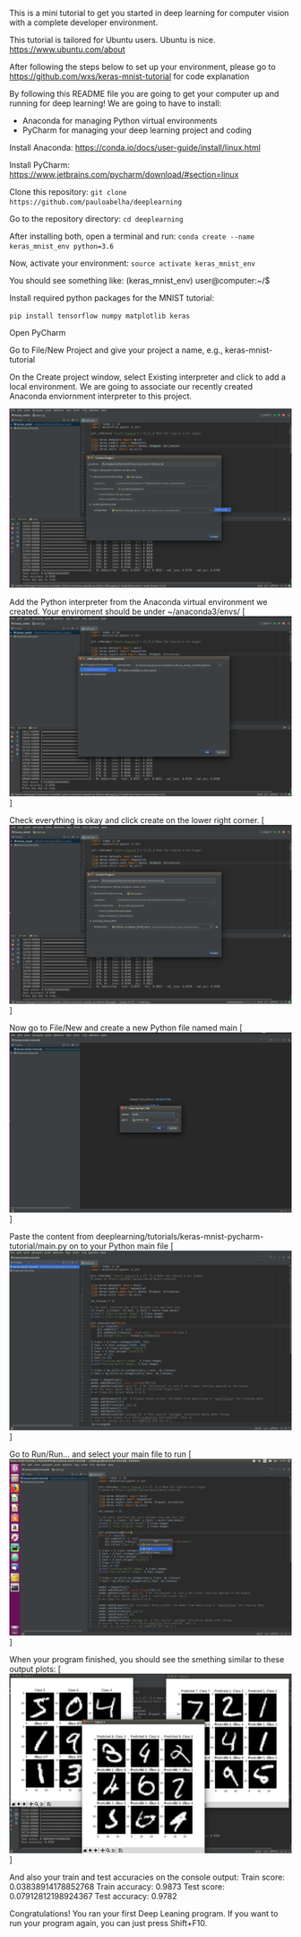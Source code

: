 
This is a mini tutorial to get you started in deep learning for computer vision with a complete developer environment. 

This tutorial is tailored for Ubuntu users. Ubuntu is nice. https://www.ubuntu.com/about

After following the steps below to set up your environment, please go to https://github.com/wxs/keras-mnist-tutorial for code explanation

By following this README file you are going to get your computer up and running for deep learning!
We are going to have to install:
+ Anaconda for managing Python virtual environments
+ PyCharm for managing your deep learning project and coding

Install Anaconda: https://conda.io/docs/user-guide/install/linux.html

Install PyCharm: https://www.jetbrains.com/pycharm/download/#section=linux

Clone this repository: ``git clone https://github.com/pauloabelha/deeplearning``

Go to the repository directory: ``cd deeplearning``

After installing both, open a terminal and run: ``conda create --name keras_mnist_env python=3.6``

Now, activate your environment: ``source activate keras_mnist_env``

You should see something like: (keras_mnist_env) user@computer:~/$

Install required python packages for the MNIST tutorial:

``pip install tensorflow numpy matplotlib keras``

Open PyCharm

Go to File/New Project and give your project a name, e.g., keras-mnist-tutorial

On the Create project window, select Existing interpreter and click to add a local environment. We are going to associate our recently created Anaconda enviornment interpreter to this project.

![Step 1](https://github.com/pauloabelha/deeplearning/blob/master/tutorials/keras-mnist-pycharm-tutorial/images/keras-mnist-tutorial-pycharm1.png?raw=true)

Add the Python interpreter from the Anaconda virtual environment we created. Your enviroment should be under ~/anaconda3/envs/
[![Step 2](https://github.com/pauloabelha/deeplearning/blob/master/tutorials/keras-mnist-pycharm-tutorial/images/keras-mnist-tutorial-pycharm2.png?raw=true)]

Check everything is okay and click create on the lower right corner.
[![Step 3](https://github.com/pauloabelha/deeplearning/blob/master/tutorials/keras-mnist-pycharm-tutorial/images/keras-mnist-tutorial-pycharm3.png?raw=true)]

Now go to File/New and create a new Python file named main
[![Step 4](https://github.com/pauloabelha/deeplearning/blob/master/tutorials/keras-mnist-pycharm-tutorial/images/keras-mnist-tutorial-pycharm4.png?raw=true)]

Paste the content from deeplearning/tutorials/keras-mnist-pycharm-tutorial/main.py on to your Python main file
[![Step 5](https://github.com/pauloabelha/deeplearning/blob/master/tutorials/keras-mnist-pycharm-tutorial/images/keras-mnist-tutorial-pycharm5.png?raw=true)]

Go to Run/Run... and select your main file to run
[![Step 6](https://github.com/pauloabelha/deeplearning/blob/master/tutorials/keras-mnist-pycharm-tutorial/images/keras-mnist-tutorial-pycharm6.png?raw=true)]

When your program finished, you should see the smething similar to these output plots:
[![Step 7](https://github.com/pauloabelha/deeplearning/blob/master/tutorials/keras-mnist-pycharm-tutorial/images/keras-mnist-tutorial-pycharm7.png?raw=true)]

And also your train and test accuracies on the console output:
Train score: 0.03838914178852768
Train accuracy: 0.9873
Test score: 0.07912812198924367
Test accuracy: 0.9782

Congratulations! You ran your first Deep Leaning program.
If you want to run your program again, you can just press Shift+F10.
